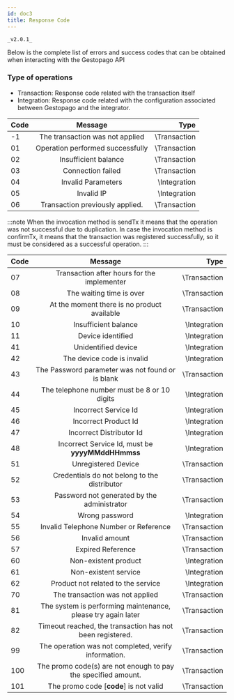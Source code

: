 ```yaml
---
id: doc3
title: Response Code 
---
```

 `_v2.0.1_`

Below is the complete list of errors and success codes that can be obtained when interacting with the Gestopago API

### Type of operations
- Transaction: Response code related with the transaction itself
- Integration: Response code related with the configuration associated between Gestopago and the integrator.

| Code          |      Message                           |   Type       |
| ------------- | :-----------:                          | -----:       |
| -1 |The transaction was not applied                    |\Transaction  |
| 01 |Operation performed successfully                   |\Transaction  |
| 02 |Insufficient balance                               |\Transaction  |
| 03 |Connection failed                                  |\Transaction  |
| 04 |Invalid Parameters                                 |\Integration  |
| 05 |Invalid IP                                         |\Integration  |
| 06 |Transaction previously applied.                    |\Transaction  |

:::note
When the invocation method is sendTx it means that the operation was not successful due to duplication. In case the invocation method is confirmTx, it means that the transaction was registered successfully, so it must be considered as a successful operation.
:::

| Code          |      Message                          |   Type       |
| ------------- | :-----------:                         | -----:       |
| 07 |Transaction after hours for the implementer       |\Transaction  |
| 08 |  The waiting time is over                        |\Transaction  |
| 09 |   At the moment there is no product available    |\Transaction  |
| 10 |  Insufficient balance                            |\Integration  |
| 11 |    Device identified                             |\Integration  |
| 41 |     Unidentified device                          |\Integration  |
| 42 |The device code is invalid                        |\Integration  |
| 43 |The Password parameter was not found or is blank  |\Transaction  |
| 44 |The telephone number must be 8 or 10 digits       |\Integration  |
| 45 |Incorrect Service Id                              |\Integration  |
| 46 |Incorrect Product Id                              |\Integration  |
| 47 |Incorrect Distributor Id                          |\Integration  |
| 48 |Incorrect Service Id, must be **yyyyMMddHHmmss**  |\Integration  |
| 51 |Unregistered Device                               |\Transaction  |
| 52 |Credentials do not belong to the distributor      |\Transaction  |
| 53 |Password not generated by the administrator       |\Transaction  |
| 54 |Wrong password                                    |\Integration  |
| 55 |Invalid Telephone Number or Reference             |\Transaction  |
| 56 |Invalid amount                                    |\Transaction  | 
| 57 |Expired Reference                                 |\Transaction  |
| 60 |Non-existent product                              |\Integration  |
| 61 |Non-existent service                              |\Integration  |
| 62 |Product not related to the service                |\Integration  |
| 70 |The transaction was not applied                   |\Transaction  |
| 81 |The system is performing maintenance, please try again later|\Transaction  |
| 82 |Timeout reached, the transaction has not been registered.|\Transaction  |
| 99 |The operation was not completed, verify information. |\Transaction  |
|100 |The promo code(s) are not enough to pay the specified amount.|\Transaction  |
|101 |The promo code [**code**] is not valid             |\Transaction  |

 